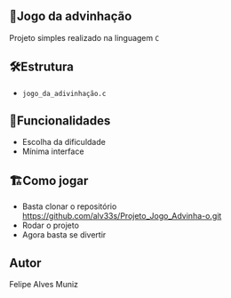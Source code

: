 ## 🏁Jogo da advinhação
Projeto simples realizado na linguagem `C`

## 🛠️Estrutura 
- `jogo_da_adivinhação.c`

## 🚀Funcionalidades

- Escolha da dificuldade
- Mínima interface

## 🏗️Como jogar

- Basta clonar o repositório https://github.com/alv33s/Projeto_Jogo_Advinha-o.git
- Rodar o projeto
- Agora basta se divertir

## Autor
Felipe Alves Muniz
